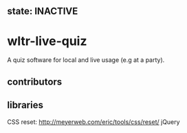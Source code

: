 state: INACTIVE
---------------


wltr-live-quiz
==============

A quiz software for local and live usage (e.g at a party).


contributors
------------


libraries
---------

CSS reset: http://meyerweb.com/eric/tools/css/reset/ 
jQuery
